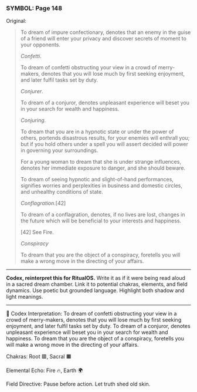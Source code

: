 ### SYMBOL: Page 148

Original:
> To dream of impure confectionary, denotes that an enemy in the guise
> of a friend will enter your privacy and discover secrets of moment
> to your opponents.
> 
> 
> _Confetti_.
> 
> 
> To dream of confetti obstructing your view in a crowd of merry-makers,
> denotes that you will lose much by first seeking enjoyment, and later
> fulfil tasks set by duty.
> 
> 
> _Conjurer_.
> 
> 
> To dream of a conjuror, denotes unpleasant experience will beset
> you in your search for wealth and happiness.
> 
> 
> _Conjuring_.
> 
> 
> To dream that you are in a hypnotic state or under the power of others,
> portends disastrous results, for your enemies will enthrall you;
> but if you hold others under a spell you will assert decided will power
> in governing your surroundings.
> 
> 
> For a young woman to dream that she is under strange influences,
> denotes her immediate exposure to danger, and she should beware.
> 
> 
> To dream of seeing hypnotic and slight-of-hand performances,
> signifies worries and perplexities in business and domestic circles,
> and unhealthy conditions of state.
> 
> 
> _Conflagration_.[42]
> 
> 
> To dream of a conflagration, denotes, if no lives are lost,
> changes in the future which will be beneficial to your
> interests and happiness.
> 
> 
> 
> [42] See Fire.
> 
> 
> _Conspiracy_
> 
> 
> To dream that you are the object of a conspiracy, foretells you
> will make a wrong move in the directing of your affairs.

---

**Codex, reinterpret this for RitualOS.**
Write it as if it were being read aloud in a sacred dream chamber.
Link it to potential chakras, elements, and field dynamics.
Use poetic but grounded language.
Highlight both shadow and light meanings.

---

🔁 Codex Interpretation:
To dream of confetti obstructing your view in a crowd of merry-makers, denotes that you will lose much by first seeking enjoyment, and later fulfil tasks set by duty. To dream of a conjuror, denotes unpleasant experience will beset you in your search for wealth and happiness. To dream that you are the object of a conspiracy, foretells you will make a wrong move in the directing of your affairs.

Chakras: Root 🟥, Sacral 🟧

Elemental Echo: Fire 🔥, Earth 🌍

Field Directive: Pause before action. Let truth shed old skin.
